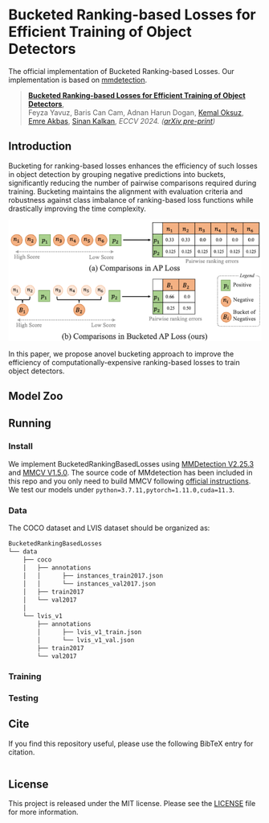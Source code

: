 # Bucketed Ranking-based Losses for Efficient Training of Object Detectors

The official implementation of Bucketed Ranking-based Losses. Our implementation is based on [mmdetection](https://github.com/open-mmlab/mmdetection).

> [**Bucketed Ranking-based Losses for Efficient Training of Object Detectors**](https://arxiv.org/abs/2407.14204),            
> Feyza Yavuz, Baris Can Cam, Adnan Harun Dogan, [Kemal Oksuz](https://kemaloksuz.github.io/), [Emre Akbas](http://user.ceng.metu.edu.tr/~emre/), [Sinan Kalkan](http://www.kovan.ceng.metu.edu.tr/~sinan/),
> *ECCV 2024. ([arXiv pre-print](https://arxiv.org/abs/2407.14204))*



## Introduction

Bucketing for ranking-based losses enhances the efficiency of such losses in object detection by grouping negative predictions into buckets, significantly reducing the number of pairwise comparisons required during training. Bucketing maintains the alignment with evaluation criteria and robustness against class imbalance of ranking-based loss functions while drastically improving the time complexity.

<p align="center">
  <img src="figures/ranking_comparison.png" width="600">
</p>


In this paper, we propose anovel bucketing approach to improve the efficiency of computationally-expensive ranking-based losses to train object detectors. 

## Model Zoo

## Running

### Install
We implement BucketedRankingBasedLosses using [MMDetection V2.25.3](https://github.com/open-mmlab/mmdetection/releases/tag/v2.25.3) and [MMCV V1.5.0](https://github.com/open-mmlab/mmcv/releases/tag/v1.5.0).
The source code of MMdetection has been included in this repo and you only need to build MMCV following [official instructions](https://github.com/open-mmlab/mmcv/tree/v1.5.0#installation).
We test our models under ```python=3.7.11,pytorch=1.11.0,cuda=11.3```. 

### Data
The COCO dataset and LVIS dataset should be organized as:
```
BucketedRankingBasedLosses
└── data
    ├── coco
    │   ├── annotations
    │   │      ├── instances_train2017.json
    │   │      └── instances_val2017.json
    │   ├── train2017
    │   └── val2017
    │
    └── lvis_v1
        ├── annotations
        │      ├── lvis_v1_train.json
        │      └── lvis_v1_val.json
        ├── train2017
        └── val2017        
```

### Training


### Testing


## Cite 

If you find this repository useful, please use the following BibTeX entry for citation.

```latex

```

## License

This project is released under the MIT license. Please see the [LICENSE](LICENSE) file for more information.
